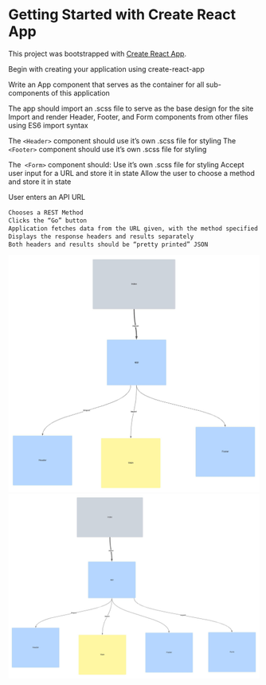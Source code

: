 # Getting Started with Create React App

This project was bootstrapped with [Create React App](https://github.com/facebook/create-react-app).

Begin with creating your application using create-react-app

Write an App component that serves as the container for all sub-components of this application

The app should import an .scss file to serve as the base design for the site
Import and render Header, Footer, and Form components from other files using
ES6 import syntax

The `<Header>` component should use it’s own .scss file for styling
The `<Footer>` component should use it’s own .scss file for styling

The` <Form>` component should:
    Use it’s own .scss file for styling
    Accept user input for a URL and store it in state
    Allow the user to choose a method and store it in state

User enters an API URL

    Chooses a REST Method
    Clicks the “Go” button
    Application fetches data from the URL given, with the method specified
    Displays the response headers and results separately
    Both headers and results should be “pretty printed” JSON

![UML](./cc24.jpeg)
![UML](./cc27.jpeg)

